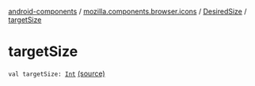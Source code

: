 [android-components](../../index.md) / [mozilla.components.browser.icons](../index.md) / [DesiredSize](index.md) / [targetSize](./target-size.md)

# targetSize

`val targetSize: `[`Int`](https://kotlinlang.org/api/latest/jvm/stdlib/kotlin/-int/index.html) [(source)](https://github.com/mozilla-mobile/android-components/blob/master/components/browser/icons/src/main/java/mozilla/components/browser/icons/DesiredSize.kt#L8)